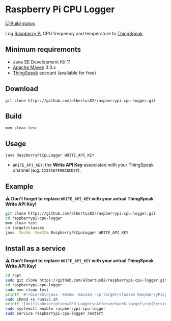 Raspberry Pi CPU Logger
=======================

[![Build status](https://github.com/albertus82/raspberrypi-cpu-logger/workflows/build/badge.svg)](https://github.com/albertus82/raspberrypi-cpu-logger/actions)

Log [Raspberry Pi](https://www.raspberrypi.org) CPU frequency and temperature to [ThingSpeak](https://thingspeak.com).

## Minimum requirements

* Java SE Development Kit 11
* [Apache Maven](https://maven.apache.org) 3.3.x
* [ThingSpeak](https://thingspeak.com) account (available for free)

## Download

`git clone https://github.com/albertus82/raspberrypi-cpu-logger.git`

## Build

`mvn clean test`

## Usage

`java RaspberryPiCpuLogger WRITE_API_KEY`

* `WRITE_API_KEY`: the **Write API Key** associated with your ThingSpeak channel (e.g. `1234567890ABCDEF`).

## Example

:warning: **Don't forget to replace `WRITE_API_KEY` with your actual ThingSpeak Write API Key!**

```sh
git clone https://github.com/albertus82/raspberrypi-cpu-logger.git
cd raspberrypi-cpu-logger
mvn clean test
cd target/classes
java -Xms8m -Xmx32m RaspberryPiCpuLogger WRITE_API_KEY
```

## Install as a service

:warning: **Don't forget to replace `WRITE_API_KEY` with your actual ThingSpeak Write API Key!**

```sh
cd /opt
sudo git clone https://github.com/albertus82/raspberrypi-cpu-logger.git
cd raspberrypi-cpu-logger
sudo mvn clean test
printf '#!/bin/sh\njava -Xms8m -Xmx32m -cp target/classes RaspberryPiCpuLogger WRITE_API_KEY\n' | sudo tee runsvc.sh
sudo chmod +x runsvc.sh
printf '[Unit]\nDescription=CPU Logger\nAfter=network.target\n\n[Service]\nExecStart=/opt/raspberrypi-cpu-logger/runsvc.sh\nUser=pi\nWorkingDirectory=/opt/raspberrypi-cpu-logger/\nKillMode=control-group\nKillSignal=SIGTERM\nTimeoutStopSec=5min\n\n[Install]\nWantedBy=multi-user.target\n' | sudo tee /etc/systemd/system/raspberrypi-cpu-logger.service
sudo systemctl enable raspberrypi-cpu-logger
sudo service raspberrypi-cpu-logger restart
```
